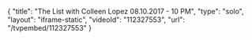 {
    "title": "The List with Colleen Lopez 08.10.2017 - 10 PM",
    "type": "solo",
    "layout": "iframe-static",
    "videoId": "112327553",
    "url": "\/tvpembed\/112327553"
}